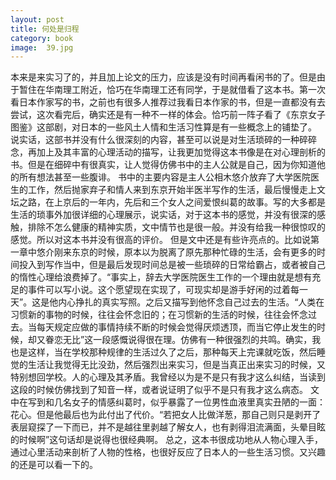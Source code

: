 ```yaml
---
layout: post
title: 何处是归程
category: book
image:  39.jpg
---
```

本来是来实习了的，并且加上论文的压力，应该是没有时间再看闲书的了。但是由于暂住在华南理工附近，恰巧在华南理工还有同学，于是就借看了这本书。第一次看日本作家写的书，之前也有很多人推荐过我看日本作家的书，但是一直都没有去尝试，这次看完后，确实还是有一种不一样的体会。恰巧前一阵子看了《东京女子图鉴》这部剧，对日本的一些风土人情和生活习性算是有一些概念上的铺垫了。
说实话，这部书并没有什么很深刻的内容，甚至可以说是对生活琐碎的一种碎碎念，再加上及其丰富的心理活动的描写，让我更加觉得这本书像是在对心理剖析的书。但是在细碎中有很真实，让人觉得仿佛书中的主人公就是自己，因为你知道他的所有想法甚至一些腹诽。
书中的主要内容是主人公相木悠介放弃了大学医院医生的工作，然后抛家弃子和情人来到东京开始半医半写作的生活，最后慢慢走上文坛之路，在上京后的一年内，先后和三个女人之间爱恨纠葛的故事。写的大多都是生活的琐事外加很详细的心理展示，说实话，对于这本书的感觉，并没有很深的感触，排除不怎么健康的精神实质，文中情节也是很一般。并没有给我一种很惊叹的感觉。所以对这本书并没有很高的评价。
但是文中还是有些许亮点的。比如说第一章中悠介刚来东京的时候，原本以为脱离了原先那种忙碌的生活，会有更多的时间投入到写作当中，但是最后发现时间总是被一些琐碎的日常给霸占，或者被自己的惰性心理给浪费掉了。“事实上，辞去大学医院医生工作的一个理由就是想有充足的事件可以写小说。这个愿望现在实现了，可现实却是游手好闲的过着每一天”。这是他内心挣扎的真实写照。之后又描写到他怀念自己过去的生活。“人类在习惯新的事物的时候，往往会怀念旧的；在习惯新的生活的时候，往往会怀念过去。当每天规定应做的事情持续不断的时候会觉得厌烦透顶，而当它停止发生的时候，却又眷恋无比”这一段感慨说得很在理。仿佛有一种很强烈的共鸣。确实，我也是这样，当在学校那种规律的生活过久了之后，那种每天上完课就吃饭，然后睡觉的生活让我觉得无比没劲，然后强烈出来实习，但是当真正出来实习的时候，又特别想回学校。人的心理及其矛盾。我曾经以为是不是只有我才这么纠结，当读到这段的时候仿佛找到了知音一样，或者说证明了似乎不是只有我才这么病态。
文中在写到和几名女子的情感纠葛时，似乎暴露了一位男性血液里真实丑陋的一面：花心。但是他最后也为此付出了代价。“若把女人比做洋葱，那自己则只是剥开了表层窥探了一下而已，并不是越往里剥越了解女人，也有剥得泪流满面，头晕目眩的时候啊”这句话却是说得也很经典啊。
总之，这本书很成功地从人物心理入手，通过心里活动来剖析了人物的性格，也很好反应了日本人的一些生活习惯。又兴趣的还是可以看一下的。